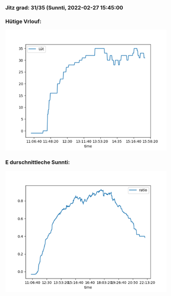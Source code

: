 ### Jitz grad: 31/35 (Sunnti, 2022-02-27 15:45:00

### Hütige Vrlouf:
![Graph](Today.png)

### E durschnittleche Sunnti:
![Graph](Sunnti.png)